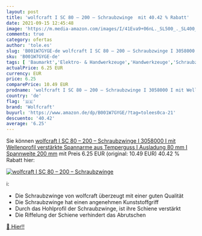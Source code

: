 ```yaml
---
layout: post
title: 'wolfcraft I SC 80 – 200 – Schraubzwinge  mit 40.42 % Rabatt'
date: 2021-09-15 12:45:48
image: 'https://m.media-amazon.com/images/I/41Eva9+06nL._SL500_._SL400_.jpg'
comments: true
category: ofertas
author: 'tole.es'
slug: 'B001W7GYGE-de wolfcraft I SC 80 – 200 – Schraubzwinge I 3058000 I mit...'
sku: 'B001W7GYGE-de'
tags: [ 'Baumarkt','Elektro- & Handwerkzeuge','Handwerkzeuge','Schraubzwingen','Zwingen, Klemmen & Spanner','wolfcraft', ]
actualPrice: 6.25 EUR
currency: EUR
price: 6.25
comparePrice: 10.49 EUR
prodname: 'wolfcraft I SC 80 – 200 – Schraubzwinge I 3058000 I mit Wellenprofil verstärkte Spannarme aus Temperguss I Ausladung 80 mm I Spannweite 200 mm'
country: 'de'
flag: '🇩🇪'
brand: 'Wolfcraft'
buyurl: 'https://www.amazon.de/dp/B001W7GYGE/?tag=tolees0ca-21'
descuento: '40.42'
average: '6.25'
---
```


Sie können [wolfcraft I SC 80 – 200 – Schraubzwinge I 3058000 I mit Wellenprofil verstärkte Spannarme aus Temperguss I Ausladung 80 mm I Spannweite 200 mm](https://www.amazon.de/dp/B001W7GYGE/?tag=tolees0ca-21) mit Preis 6.25 EUR (original: 10.49 EUR) 40.42 % Rabatt hier:

[![wolfcraft I SC 80 – 200 – Schraubzwinge ](https://m.media-amazon.com/images/I/41Eva9+06nL._SL500_._SL400_.jpg)](https://www.amazon.de/dp/B001W7GYGE/?tag=tolees0ca-21)

ℹ️:

- Die Schraubzwinge von wolfcraft überzeugt mit einer guten Qualität
- Die Schraubzwinge hat einen angenehmen Kunststoffgriff
- Durch das Hohlprofil der Schraubzwinge, ist ihre Schiene verstärkt
- Die Riffelung der Schiene verhindert das Abrutschen

[🛒 Hier!!](https://www.amazon.de/dp/B001W7GYGE/?tag=tolees0ca-21)
